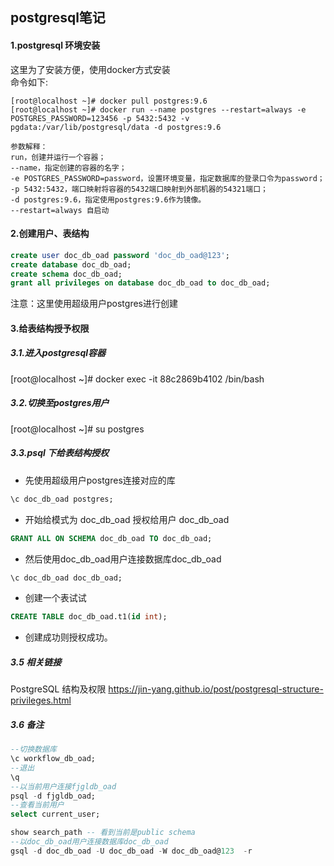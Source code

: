## postgresql笔记
####  1.postgresql 环境安装
这里为了安装方便，使用docker方式安装  
命令如下:

````shell script
[root@localhost ~]# docker pull postgres:9.6
[root@localhost ~]# docker run --name postgres --restart=always -e POSTGRES_PASSWORD=123456 -p 5432:5432 -v pgdata:/var/lib/postgresql/data -d postgres:9.6

参数解释：
run，创建并运行一个容器；
--name，指定创建的容器的名字；
-e POSTGRES_PASSWORD=password，设置环境变量，指定数据库的登录口令为password；
-p 5432:5432，端口映射将容器的5432端口映射到外部机器的54321端口；
-d postgres:9.6，指定使用postgres:9.6作为镜像。
--restart=always 自启动
````

#### 2.创建用户、表结构

````sql
create user doc_db_oad password 'doc_db_oad@123';
create database doc_db_oad;
create schema doc_db_oad;
grant all privileges on database doc_db_oad to doc_db_oad;
````
 注意：这里使用超级用户postgres进行创建



 ####  3.给表结构授予权限 

 ##### 3.1.进入postgresql容器  
 [root@localhost ~]# docker exec -it 88c2869b4102 /bin/bash  
 ##### 3.2.切换至postgres用户  
 [root@localhost ~]# su postgres

 ##### 3.3.psql 下给表结构授权  
 + 先使用超级用户postgres连接对应的库 
 ````sql 
 \c doc_db_oad postgres;  
 ````
 + 开始给模式为 doc_db_oad 授权给用户 doc_db_oad
 ````sql  
 GRANT ALL ON SCHEMA doc_db_oad TO doc_db_oad;  
 ````
 + 然后使用doc_db_oad用户连接数据库doc_db_oad
 ````sql   
 \c doc_db_oad doc_db_oad;  
 ````
 + 创建一个表试试 
  ````sql 
 CREATE TABLE doc_db_oad.t1(id int);
  ````
 + 创建成功则授权成功。

 ##### 3.5 相关链接
 PostgreSQL 结构及权限
 https://jin-yang.github.io/post/postgresql-structure-privileges.html



 ##### 3.6 备注

 ````sql
 --切换数据库
 \c workflow_db_oad;  
 --退出  
 \q
--以当前用户连接fjgldb_oad
psql -d fjgldb_oad;
--查看当前用户
select current_user;

show search_path -- 看到当前是public schema
--以doc_db_oad用户连接数据库doc_db_oad
gsql -d doc_db_oad -U doc_db_oad -W doc_db_oad@123  -r
 ````
